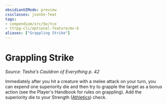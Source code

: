 ```yaml
---
obsidianUIMode: preview
cssclasses: json5e-feat
tags:
- compendium/src/5e/tce
- ttrpg-cli/optional-feature/mv-b
aliases: ["Grappling Strike"]
---
```

# Grappling Strike
*Source: Tasha's Cauldron of Everything p. 42*  

Immediately after you hit a creature with a melee attack on your turn, you can expend one superiority die and then try to grapple the target as a bonus action (see the Player's Handbook for rules on grappling). Add the superiority die to your Strength ([Athletics](/compendium/rules/skills.md#Athletics)) check.